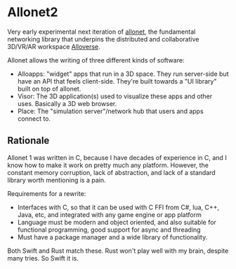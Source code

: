 # Allonet2

Very early experimental next iteration of [allonet](https://github.com/alloverse/allonet/),
the fundamental networking library that underpins the distributed and collaborative 3D/VR/AR
workspace [Alloverse](https://alloverse.com/).

Allonet allows the writing of three different kinds of software:

* Alloapps: "widget" apps that run in a 3D space. They run server-side but have an API that
  feels client-side. They're built towards a "UI library" built on top of allonet.
* Visor: The 3D application(s) used to visualize these apps and other uses. Basically a 3D
  web browser.
* Place: The "simulation server"/network hub that users and apps connect to.

## Rationale

Allonet 1 was written in C, because I have decades of experience in C, and I know how to make
it work on pretty much any platform. However, the constant memory corruption, lack of abstraction,
and lack of a standard library worth mentioning is a pain.

Requirements for a rewrite:

* Interfaces with C, so that it can be used with C FFI from C#, lua, C++, Java, etc, and
  integrated with any game engine or app platform
* Language must be modern and object oriented, and also suitable for functional programming,
  good support for async and threading
* Must have a package manager and a wide library of functionality.

Both Swift and Rust match these. Rust won't play well with my brain, despite many tries. So
Swift it is.

